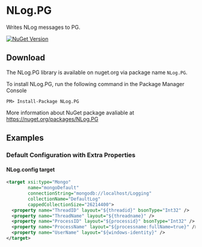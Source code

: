 # NLog.PG

Writes NLog messages to PG.

[![NuGet Version](https://img.shields.io/nuget/v/NLog.PG.svg?style=flat-square)](https://www.nuget.org/packages/NLog.PG/) 

## Download

The NLog.PG library is available on nuget.org via package name `NLog.PG`.

To install NLog.PG, run the following command in the Package Manager Console

    PM> Install-Package NLog.PG
    
More information about NuGet package avaliable at
<https://nuget.org/packages/NLog.PG>


## Examples

### Default Configuration with Extra Properties

#### NLog.config target

```xml
<target xsi:type="Mongo"
        name="mongoDefault"
        connectionString="mongodb://localhost/Logging"
        collectionName="DefaultLog"
        cappedCollectionSize="26214400">
  <property name="ThreadID" layout="${threadid}" bsonType="Int32" />
  <property name="ThreadName" layout="${threadname}" />
  <property name="ProcessID" layout="${processid}" bsonType="Int32" />
  <property name="ProcessName" layout="${processname:fullName=true}" />
  <property name="UserName" layout="${windows-identity}" />
</target>
```


